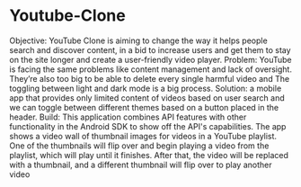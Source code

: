 # Youtube-Clone
Objective:
YouTube Clone is aiming to change the way it helps people search and discover content, in a bid to increase users and get them to stay on the site longer and create a user-friendly video player.
Problem:
YouTube is facing the same problems like content management and lack of oversight. They’re also too big to be able to delete every single harmful video and The toggling between light and dark mode is a big process.
Solution:
a mobile app that provides only limited content of videos based on user search and we can toggle between different themes based on a button placed in the header. 
Build:
This application combines API features with other functionality in the Android SDK to show off the API's capabilities. The app shows a video wall of thumbnail images for videos in a YouTube playlist. One of the thumbnails will flip over and begin playing a video from the playlist, which will play until it finishes. After that, the video will be replaced with a thumbnail, and a different thumbnail will flip over to play another video
